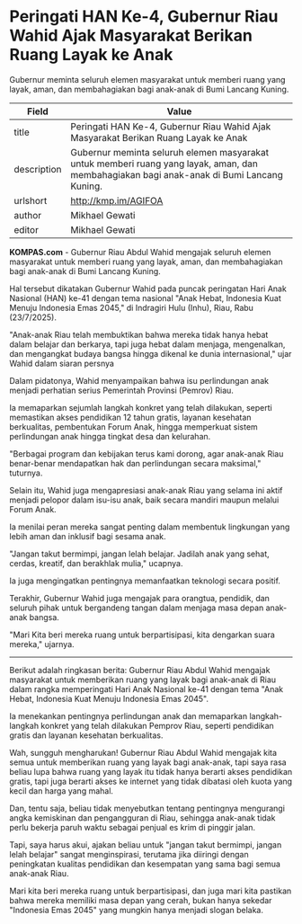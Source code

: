 # Peringati HAN Ke-4, Gubernur Riau Wahid Ajak Masyarakat Berikan Ruang Layak ke Anak

Gubernur meminta seluruh elemen masyarakat untuk memberi ruang yang layak, aman, dan membahagiakan bagi anak-anak di Bumi Lancang Kuning.

| Field       | Value                                                       |
|-------------|-------------------------------------------------------------|
| title       | Peringati HAN Ke-4, Gubernur Riau Wahid Ajak Masyarakat Berikan Ruang Layak ke Anak |
| description | Gubernur meminta seluruh elemen masyarakat untuk memberi ruang yang layak, aman, dan membahagiakan bagi anak-anak di Bumi Lancang Kuning. |
| urlshort    | http://kmp.im/AGIFOA |
| author      | Mikhael Gewati |
| editor      | Mikhael Gewati |

**KOMPAS.com** - Gubernur Riau Abdul Wahid mengajak seluruh elemen masyarakat untuk memberi ruang yang layak, aman, dan membahagiakan bagi anak-anak di Bumi Lancang Kuning.

Hal tersebut dikatakan Gubernur Wahid pada puncak peringatan Hari Anak Nasional (HAN) ke-41 dengan tema nasional "Anak Hebat, Indonesia Kuat Menuju Indonesia Emas 2045," di Indragiri Hulu (Inhu), Riau, Rabu (23/7/2025).

"Anak-anak Riau telah membuktikan bahwa mereka tidak hanya hebat dalam belajar dan berkarya, tapi juga hebat dalam menjaga, mengenalkan, dan mengangkat budaya bangsa hingga dikenal ke dunia internasional," ujar Wahid dalam siaran persnya

Dalam pidatonya, Wahid menyampaikan bahwa isu perlindungan anak menjadi perhatian serius Pemerintah Provinsi (Pemrov) Riau.

Ia memaparkan sejumlah langkah konkret yang telah dilakukan, seperti memastikan akses pendidikan 12 tahun gratis, layanan kesehatan berkualitas, pembentukan Forum Anak, hingga memperkuat sistem perlindungan anak hingga tingkat desa dan kelurahan.

"Berbagai program dan kebijakan terus kami dorong, agar anak-anak Riau benar-benar mendapatkan hak dan perlindungan secara maksimal," tuturnya.

Selain itu, Wahid juga mengapresiasi anak-anak Riau yang selama ini aktif menjadi pelopor dalam isu-isu anak, baik secara mandiri maupun melalui Forum Anak.

Ia menilai peran mereka sangat penting dalam membentuk lingkungan yang lebih aman dan inklusif bagi sesama anak.

"Jangan takut bermimpi, jangan lelah belajar. Jadilah anak yang sehat, cerdas, kreatif, dan berakhlak mulia," ucapnya.

Ia juga mengingatkan pentingnya memanfaatkan teknologi secara positif.

Terakhir, Gubernur Wahid juga mengajak para orangtua, pendidik, dan seluruh pihak untuk bergandeng tangan dalam menjaga masa depan anak-anak bangsa.

"Mari Kita beri mereka ruang untuk berpartisipasi, kita dengarkan suara mereka," ujarnya.

---
Berikut adalah ringkasan berita: Gubernur Riau Abdul Wahid mengajak masyarakat untuk memberikan ruang yang layak bagi anak-anak di Riau dalam rangka memperingati Hari Anak Nasional ke-41 dengan tema "Anak Hebat, Indonesia Kuat Menuju Indonesia Emas 2045".

 Ia menekankan pentingnya perlindungan anak dan memaparkan langkah-langkah konkret yang telah dilakukan Pemprov Riau, seperti pendidikan gratis dan layanan kesehatan berkualitas.



Wah, sungguh mengharukan! Gubernur Riau Abdul Wahid mengajak kita semua untuk memberikan ruang yang layak bagi anak-anak, tapi saya rasa beliau lupa bahwa ruang yang layak itu tidak hanya berarti akses pendidikan gratis, tapi juga berarti akses ke internet yang tidak dibatasi oleh kuota yang kecil dan harga yang mahal.

 Dan, tentu saja, beliau tidak menyebutkan tentang pentingnya mengurangi angka kemiskinan dan pengangguran di Riau, sehingga anak-anak tidak perlu bekerja paruh waktu sebagai penjual es krim di pinggir jalan.

 Tapi, saya harus akui, ajakan beliau untuk "jangan takut bermimpi, jangan lelah belajar" sangat menginspirasi, terutama jika diiringi dengan peningkatan kualitas pendidikan dan kesempatan yang sama bagi semua anak-anak Riau.

 Mari kita beri mereka ruang untuk berpartisipasi, dan juga mari kita pastikan bahwa mereka memiliki masa depan yang cerah, bukan hanya sekedar "Indonesia Emas 2045" yang mungkin hanya menjadi slogan belaka.
